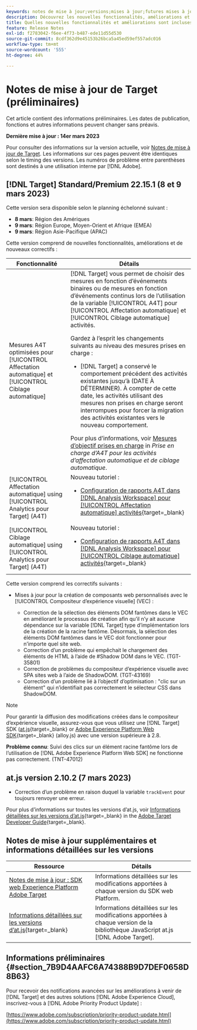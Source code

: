 ```yaml
---
keywords: notes de mise à jour;versions;mises à jour;futures mises à jour;améliorations;nouvelles fonctionnalités;correctifs;préliminaire
description: Découvrez les nouvelles fonctionnalités, améliorations et correctifs de la prochaine version d’Adobe Target, notamment les SDK, les API et les bibliothèques JavaScript.
title: Quelles nouvelles fonctionnalités et améliorations sont incluses dans la prochaine version de  [!DNL Target]  ?
feature: Release Notes
exl-id: f2783042-f6ee-4f73-b487-ede11d55d530
source-git-commit: 8cdf362d9e45153b26bca5a45ed59ef557adc016
workflow-type: tm+mt
source-wordcount: '555'
ht-degree: 44%

---
```


# Notes de mise à jour de Target (préliminaires)

Cet article contient des informations préliminaires. Les dates de publication, fonctions et autres informations peuvent changer sans préavis.

**Dernière mise à jour : 14er mars 2023**

Pour consulter des informations sur la version actuelle, voir [Notes de mise à jour de Target](release-notes.md). Les informations sur ces pages peuvent être identiques selon le timing des versions. Les numéros de problème entre parenthèses sont destinés à une utilisation interne par [!DNL Adobe].

## [!DNL Target] Standard/Premium 22.15.1 (8 et 9 mars 2023)

Cette version sera disponible selon le planning échelonné suivant :

* **8 mars**: Région des Amériques
* **9 mars**: Région Europe, Moyen-Orient et Afrique (EMEA)
* **9 mars**: Région Asie-Pacifique (APAC)

Cette version comprend de nouvelles fonctionnalités, améliorations et de nouveaux correctifs :

| Fonctionnalité | Détails |
| --- | --- |
| Mesures A4T optimisées pour [!UICONTROL Affectation automatique] et [!UICONTROL Ciblage automatique] | [!DNL Target] vous permet de choisir des mesures en fonction d’événements binaires ou de mesures en fonction d’événements continus lors de l’utilisation de la variable [!UICONTROL A4T] pour [!UICONTROL Affectation automatique] et [!UICONTROL Ciblage automatique] activités.<P>Gardez à l’esprit les changements suivants au niveau des mesures prises en charge :<ul><li>[!DNL Target] a conservé le comportement précédent des activités existantes jusqu’à (DATE À DÉTERMINER). À compter de cette date, les activités utilisant des mesures non prises en charge seront interrompues pour forcer la migration des activités existantes vers le nouveau comportement.</li></ul>Pour plus d’informations, voir [Mesures d’objectif prises en charge](/help/main/c-integrating-target-with-mac/a4t/a4t-at-aa.md#supported) in *Prise en charge d’A4T pour les activités d’affectation automatique et de ciblage automatique*. |
| [!UICONTROL Affectation automatique] using [!UICONTROL Analytics pour Target] (A4T) | Nouveau tutoriel :<ul><li>[Configuration de rapports A4T dans [!DNL Analysis Workspace] pour [!UICONTROL Affectation automatique] activités](https://experienceleague.adobe.com/docs/target-learn/tutorials/integrations/set-up-a4t-reports-in-analysis-workspace-for-auto-allocate-activities.html){target=_blank}</li></ul> |
| [!UICONTROL Ciblage automatique] using [!UICONTROL Analytics pour Target] (A4T) | Nouveau tutoriel :<ul><li>[Configuration de rapports A4T dans [!DNL Analysis Workspace] pour [!UICONTROL Ciblage automatique] activités](https://experienceleague.adobe.com/docs/target-learn/tutorials/integrations/set-up-a4t-reports-in-analysis-workspace-for-auto-target-activities.html){target=_blank}</li></ul> |

Cette version comprend les correctifs suivants :

* Mises à jour pour la création de composants web personnalisés avec le [!UICONTROL Compositeur d’expérience visuelle] (VEC) :

   * Correction de la sélection des éléments DOM fantômes dans le VEC en améliorant le processus de création afin qu’il n’y ait aucune dépendance sur la variable [!DNL Target] type d’implémentation lors de la création de la racine fantôme. Désormais, la sélection des éléments DOM fantômes dans le VEC doit fonctionner pour n’importe quel site web.
   * Correction d’un problème qui empêchait le chargement des éléments de HTML à l’aide de #Shadow DOM dans le VEC. (TGT-35801)
   * Correction de problèmes du compositeur d’expérience visuelle avec SPA sites web à l’aide de ShadowDOM. (TGT-43169)
   * Correction d’un problème lié à l’objectif d’optimisation : &quot;clic sur un élément&quot; qui n’identifiait pas correctement le sélecteur CSS dans ShadowDOM.

>[!NOTE]
>
>Pour garantir la diffusion des modifications créées dans le compositeur d’expérience visuelle, assurez-vous que vous utilisez une [!DNL Target] SDK ([at.js](https://developer.adobe.com/target/implement/client-side/atjs/target-atjs-versions/){target=_blank} or [Adobe Experience Platform Web SDK](https://experienceleague.adobe.com/docs/experience-platform/edge/release-notes.html){target=_blank} (alloy.js) avec une version supérieure à 2.8.

**Problème connu**: Suivi des clics sur un élément racine fantôme lors de l’utilisation de [!DNL Adobe Experience Platform Web SDK] ne fonctionne pas correctement. (TNT-47012)

## at.js version 2.10.2 (7 mars 2023)

* Correction d’un problème en raison duquel la variable `trackEvent` pour toujours renvoyer une erreur.

Pour plus d’informations sur toutes les versions d’at.js, voir [Informations détaillées sur les versions d’at.js](https://developer.adobe.com/target/implement/client-side/atjs/target-atjs-versions/){target=_blank} in the [Adobe Target Developer Guide](https://developer.adobe.com/target/){target=_blank}.

## Notes de mise à jour supplémentaires et informations détaillées sur les versions

| Ressource | Détails |
|--- |--- |
| [Notes de mise à jour : SDK web Experience Platform Adobe Target](https://experienceleague.adobe.com/docs/experience-platform/edge/release-notes.html?lang=fr) | Informations détaillées sur les modifications apportées à chaque version du SDK web Platform. |
| [Informations détaillées sur les versions d’at.js](https://developer.adobe.com/target/implement/client-side/atjs/target-atjs-versions/){target=_blank} | Informations détaillées sur les modifications apportées à chaque version de la bibliothèque JavaScript at.js [!DNL Adobe Target]. |


## Informations préliminaires {#section_7B9D4AAFC6A74388B9D7DEF0658D8B63}

Pour recevoir des notifications avancées sur les améliorations à venir de [!DNL Target] et des autres solutions [!DNL Adobe Experience Cloud], inscrivez-vous à [!DNL Adobe Priority Product Update] :

[https://www.adobe.com/subscription/priority-product-update.html](https://www.adobe.com/subscription/priority-product-update.html)
